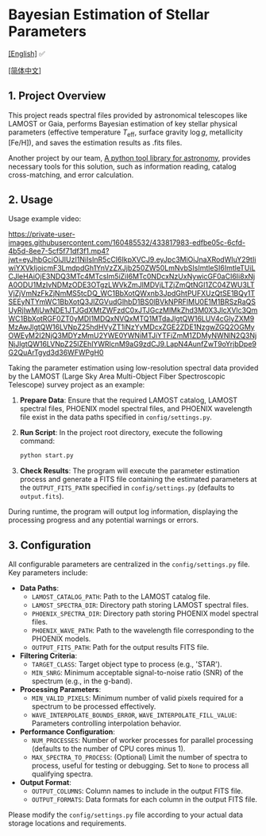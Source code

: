 # Bayesian Estimation of Stellar Parameters
[[English]](README.md) ✅

[[简体中文]](README_zh.md) 
## 1. Project Overview

This project reads spectral files provided by astronomical telescopes like LAMOST or Gaia, performs Bayesian estimation of key stellar physical parameters (effective temperature $T_{\text{eff}}$, surface gravity $\log g$, metallicity $[\text{Fe/H}]$), and saves the estimation results as .fits files.

Another project by our team, [A python tool library for astronomy](https://github.com/T-Auto/Python-tools-for-Astronomy), provides necessary tools for this solution, such as information reading, catalog cross-matching, and error calculation.

## 2. Usage

Usage example video:  

https://private-user-images.githubusercontent.com/160485532/433817983-edfbe05c-6cfd-4b5d-8ee7-5cf5f71df3f1.mp4?jwt=eyJhbGciOiJIUzI1NiIsInR5cCI6IkpXVCJ9.eyJpc3MiOiJnaXRodWIuY29tIiwiYXVkIjoicmF3LmdpdGh1YnVzZXJjb250ZW50LmNvbSIsImtleSI6ImtleTUiLCJleHAiOjE3NDQ3MTc4MTcsIm5iZiI6MTc0NDcxNzUxNywicGF0aCI6Ii8xNjA0ODU1MzIvNDMzODE3OTgzLWVkZmJlMDVjLTZjZmQtNGI1ZC04ZWU3LTVjZjVmNzFkZjNmMS5tcDQ_WC1BbXotQWxnb3JpdGhtPUFXUzQtSE1BQy1TSEEyNTYmWC1BbXotQ3JlZGVudGlhbD1BS0lBVkNPRFlMU0E1M1BRSzRaQSUyRjIwMjUwNDE1JTJGdXMtZWFzdC0xJTJGczMlMkZhd3M0X3JlcXVlc3QmWC1BbXotRGF0ZT0yMDI1MDQxNVQxMTQ1MTdaJlgtQW16LUV4cGlyZXM9MzAwJlgtQW16LVNpZ25hdHVyZT1iNzYyMDcxZGE2ZDE1NzgwZGQ2OGMyOWEyM2I2NjQ3MDYzMmU2YWE0YWNiMTJiYTFiZmM1ZDMyNWNlN2Q3NjNjJlgtQW16LVNpZ25lZEhlYWRlcnM9aG9zdCJ9.LapN4AunfZwT9oYrjbDpe9G2QuArTgyd3d36WFWPgH0

Taking the parameter estimation using low-resolution spectral data provided by the LAMOST (Large Sky Area Multi-Object Fiber Spectroscopic Telescope) survey project as an example:

1.  **Prepare Data**: Ensure that the required LAMOST catalog, LAMOST spectral files, PHOENIX model spectral files, and PHOENIX wavelength file exist in the data paths specified in `config/settings.py`.

2.  **Run Script**: In the project root directory, execute the following command:

    ```bash
    python start.py
    ```

3.  **Check Results**: The program will execute the parameter estimation process and generate a FITS file containing the estimated parameters at the `OUTPUT_FITS_PATH` specified in `config/settings.py` (defaults to `output.fits`).

During runtime, the program will output log information, displaying the processing progress and any potential warnings or errors.

## 3. Configuration

All configurable parameters are centralized in the `config/settings.py` file. Key parameters include:

*   **Data Paths**:
    *   `LAMOST_CATALOG_PATH`: Path to the LAMOST catalog file.
    *   `LAMOST_SPECTRA_DIR`: Directory path storing LAMOST spectral files.
    *   `PHOENIX_SPECTRA_DIR`: Directory path storing PHOENIX model spectral files.
    *   `PHOENIX_WAVE_PATH`: Path to the wavelength file corresponding to the PHOENIX models.
    *   `OUTPUT_FITS_PATH`: Path for the output results FITS file.
*   **Filtering Criteria**:
    *   `TARGET_CLASS`: Target object type to process (e.g., 'STAR').
    *   `MIN_SNRG`: Minimum acceptable signal-to-noise ratio (SNR) of the spectrum (e.g., in the g-band).
*   **Processing Parameters**:
    *   `MIN_VALID_PIXELS`: Minimum number of valid pixels required for a spectrum to be processed effectively.
    *   `WAVE_INTERPOLATE_BOUNDS_ERROR`, `WAVE_INTERPOLATE_FILL_VALUE`: Parameters controlling interpolation behavior.
*   **Performance Configuration**:
    *   `NUM_PROCESSES`: Number of worker processes for parallel processing (defaults to the number of CPU cores minus 1).
    *   `MAX_SPECTRA_TO_PROCESS`: (Optional) Limit the number of spectra to process, useful for testing or debugging. Set to `None` to process all qualifying spectra.
*   **Output Format**:
    *   `OUTPUT_COLUMNS`: Column names to include in the output FITS file.
    *   `OUTPUT_FORMATS`: Data formats for each column in the output FITS file.

Please modify the `config/settings.py` file according to your actual data storage locations and requirements.
